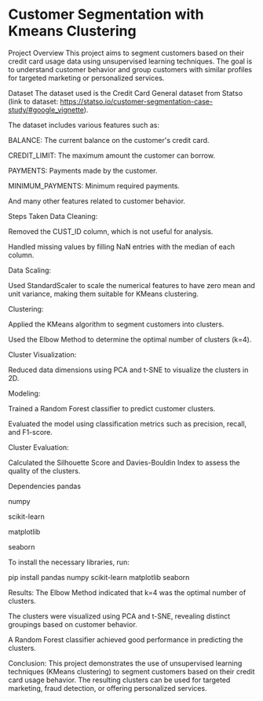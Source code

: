 # Customer Segmentation with Kmeans Clustering 



Project Overview
This project aims to segment customers based on their credit card usage data using unsupervised learning techniques. The goal is to understand customer behavior and group customers with similar profiles for targeted marketing or personalized services.

Dataset
The dataset used is the Credit Card General dataset from Statso (link to dataset: https://statso.io/customer-segmentation-case-study/#google_vignette).

The dataset includes various features such as:

BALANCE: The current balance on the customer's credit card.

CREDIT_LIMIT: The maximum amount the customer can borrow.

PAYMENTS: Payments made by the customer.

MINIMUM_PAYMENTS: Minimum required payments.

And many other features related to customer behavior.

Steps Taken
Data Cleaning:

Removed the CUST_ID column, which is not useful for analysis.

Handled missing values by filling NaN entries with the median of each column.

Data Scaling:

Used StandardScaler to scale the numerical features to have zero mean and unit variance, making them suitable for KMeans clustering.

Clustering:

Applied the KMeans algorithm to segment customers into clusters.

Used the Elbow Method to determine the optimal number of clusters (k=4).

Cluster Visualization:

Reduced data dimensions using PCA and t-SNE to visualize the clusters in 2D.

Modeling:

Trained a Random Forest classifier to predict customer clusters.

Evaluated the model using classification metrics such as precision, recall, and F1-score.

Cluster Evaluation:

Calculated the Silhouette Score and Davies-Bouldin Index to assess the quality of the clusters.

Dependencies
pandas

numpy

scikit-learn

matplotlib

seaborn

To install the necessary libraries, run:

pip install pandas numpy scikit-learn matplotlib seaborn

Results:
The Elbow Method indicated that k=4 was the optimal number of clusters.

The clusters were visualized using PCA and t-SNE, revealing distinct groupings based on customer behavior.

A Random Forest classifier achieved good performance in predicting the clusters.

Conclusion:
This project demonstrates the use of unsupervised learning techniques (KMeans clustering) to segment customers based on their credit card usage behavior. The resulting clusters can be used for targeted marketing, fraud detection, or offering personalized services.
